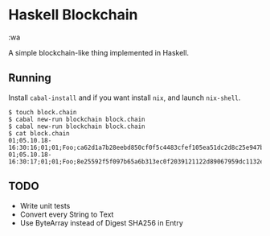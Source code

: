 # Haskell Blockchain
:wa

A simple blockchain-like thing implemented in Haskell.

## Running
Install `cabal-install` and if you want install `nix`, and launch `nix-shell`.

```
$ touch block.chain
$ cabal new-run blockchain block.chain
$ cabal new-run blockchain block.chain
$ cat block.chain
01;05.10.18-16:30:16;01;01;Foo;ca62d1a7b28eebd850cf0f5c4483cfef105ea51dc2d8c25e947b3c6ec718b7d7
01;05.10.18-16:30:17;01;01;Foo;8e25592f5f097b65a6b313ec0f2039121122d89067959dc1132e34d2d5ad0a5e
```

## TODO
- Write unit tests
- Convert every String to Text
- Use ByteArray instead of Digest SHA256 in Entry

